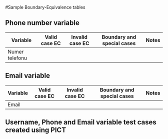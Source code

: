 #Sample Boundary-Equivalence tables 

## Phone number variable

Variable 		| Valid case EC 	| Invalid case EC 	| Boundary and special cases 	| Notes
--------------- | ----------------- | ----------------- | ----------------------------- | -------
Numer telefonu 	|	  				|  					|  								| 


## Email variable

Variable 		| Valid case EC 	| Invalid case EC 	| Boundary and special cases 	| Notes
--------------- | ----------------- | ----------------- | ----------------------------- | -------
Email 			|	  				|  					|  								| 

## Username, Phone and Email variable test cases created using PICT
